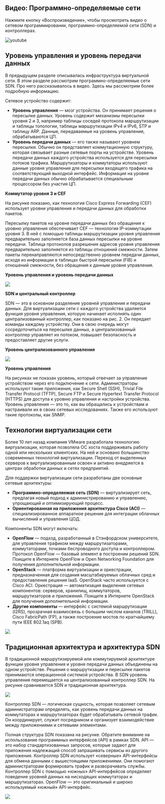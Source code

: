 <!-- 13.4.1 -->
## Видео: Программно-определяемые сети

Нажмите кнопку «Воспроизведение», чтобы просмотреть видео о сетевом программировании, программно-определяемой сети (SDN) и контроллерах.

![youtube](https://www.youtube.com/watch?v=_ivjNF93RcE)

<!-- 13.4.2 -->
## Уровень управления и уровень передачи данных

В предыдущем разделе описывалась инфраструктура виртуальной сети. В этом разделе рассмотрим программно-определяемые сети SDN. Про него рассказывалось в видео. Здесь мы рассмотрим более подробную информацию.

Сетевое устройство содержит:

* **Уровень управления**  — мозг устройства. Он принимает решения о пересылке данных. Уровень содержит механизмы пересылки уровня 2 и 3, например таблицы соседей протокола маршрутизации и таблицы топологии, таблицы маршрутизации IPv4 и IPv6, STP и таблицу ARP. Данные, передаваемые на уровень управления, обрабатываются ЦП.
* **Уровень передачи данных**  — его также называют уровнем пересылки. Обычно он представляет коммутационную структуру, которая связывает разные сетевые порты на устройстве. Уровень передачи данных каждого устройства используется для пересылки потоков трафика. Маршрутизаторы и коммутаторы используют данные уровня управления для пересылки входящего трафика на соответствующий выходной интерфейс. Информация на уровне передачи данных обычно обрабатывается специальным процессором без участия ЦП.

**Коммутатор уровня 3 и CEF**

На рисунке показано, как технология Cisco Express Forwarding (CEF) использует уровни управления и передачи данных для обработки пакетов.

Пересылку пакетов на уровне передачи данных без обращения к уровню управления обеспечивает CEF — технология IP-коммутации уровня 3. В ней с помощью таблицы маршрутизации уровня управления предварительно заполняется база данных пересылки на уровне передачи. Таблица протоколов разрешения адресов уровня управления предварительно заполняется из таблицы отношений смежности. Затем пакеты перенаправляются непосредственно уровнем передачи данных, исходя из информации в таблицах быстрой пересылки (FIB) и отношений смежности, без обращения к данным уровня управления.

**Уровень управления и уровень передачи данных**

![](./assets/13.4.2-1.png)
<!-- /courses/ensa-dl/ae8eb398-34fd-11eb-ba19-f1886492e0e4/aeb686e0-34fd-11eb-ba19-f1886492e0e4/assets/c715bb00-1c46-11ea-af56-e368b99e9723.svg -->

**SDN и центральный контроллер**

SDN — это в основном разделение уровней управления и передачи данных. Для виртуализации сети с каждого устройства удаляется функция уровня управления, которую начинает исполнять один централизованный контроллер, как показано на рис. 2. Он передает команды каждому устройству. Они в свою очередь могут сосредоточиться на пересылке данных, а централизованный контроллер управляет их потоком, повышает безопасность и предоставляет другие услуги.

**Уровень централизованного управления**

![](./assets/13.4.2-2.png)
<!-- /courses/ensa-dl/ae8eb398-34fd-11eb-ba19-f1886492e0e4/aeb686e0-34fd-11eb-ba19-f1886492e0e4/assets/c7160922-1c46-11ea-af56-e368b99e9723.svg -->

**Уровень управления**

<!-- 13.4.3 -->
На рисунках не показан уровень, который отвечает за управление устройством через его подключение к сети. Администраторы используют такие приложения, как Secure Shell (SSH), Trivial File Transfer Protocol (TFTP), Secure FTP и Secure Hypertext Transfer Protocol (HTTPS) для доступа к уровню управления и настройки устройства. Уровень управления — это то, как вы обращались к устройствам и настраивали их в своих сетевых исследованиях. Также его используют такие протоколы, как SNMP.

<!-- 13.4.3 -->
## Технологии виртуализации сети

Более 10 лет назад компания VMware разработала технологию виртуализации, которая позволяла ОС хоста поддерживать работу одной или нескольких клиентских. На ней и основано большинство современных технологий виртуализации. Переход от выделенных серверов к виртуализированным освоен и активно внедряется в центрах обработки данных и сетях предприятий.

Для поддержки виртуализации сети разработаны две основные сетевые архитектуры:

* **Программно-определяемая сеть (SDN)**  — виртуализирует сеть, предлагая новый подход к администрированию и управлению, упрощающий и оптимизирующий процесс.
* **Ориентированная на приложения архитектура Cisco (ACI)**  — специализированное аппаратное решение для интеграции облачных вычислений и управления ЦОД.

Компоненты SDN могут включать:

* **OpenFlow**  — подход, разработанный в Стэнфордском университете, для управления трафиком между маршрутизаторами, коммутаторами, точками беспроводного доступа и контроллером. Протокол OpenFlow — базовый элемент в построении решений SDN. Поищите в Интернете OpenFlow и Open Networking Foundation для получения дополнительной информации.
* **OpenStack** — платформа виртуализации и оркестрации, предназначенная для создания масштабируемых облачных сред и предоставления решения IaaS. OpenStack часто используется с Cisco ACI. Оркестрация — автоматизация выделения сетевых компонентов: серверов, хранилищ, коммутаторов, маршрутизаторов и приложений. Поищите в Интернете OpenStack для получения дополнительной информации.
* **Другие компоненты**  — интерфейс с системой маршрутизации (I2RS), прозрачная взаимосвязь с большим числом каналов (TRILL), Cisco FabricPath (FP), а также построение мостов по кратчайшему пути IEEE 802.1aq (SPB).

![](./assets/13.4.3.png)
<!-- /courses/ensa-dl/ae8eb398-34fd-11eb-ba19-f1886492e0e4/aeb686e0-34fd-11eb-ba19-f1886492e0e4/assets/c7167e54-1c46-11ea-af56-e368b99e9723.svg -->

<!-- 13.4.4 -->
## Традиционная архитектура и архитектура SDN

В традиционной маршрутизируемой или коммутируемой архитектуре функции уровня управления и уровня передачи данных объединены на одном устройстве. Решения о маршрутизации и пересылке пакетов принимаются операционной системой устройства. В SDN уровень управления перемещается на централизованный контроллер SDN. На рисунке сравнивается SDN и традиционная архитектура.

![](./assets/13.4.4-1.png)
<!-- /courses/ensa-dl/ae8eb398-34fd-11eb-ba19-f1886492e0e4/aeb686e0-34fd-11eb-ba19-f1886492e0e4/assets/c716f381-1c46-11ea-af56-e368b99e9723.svg -->

Контроллер SDN — логическая сущность, которая позволяет сетевым администраторам определять, как уровень передачи данных на коммутаторах и маршрутизаторах будет обрабатывать сетевой трафик. Он координирует, служит посредником и организует взаимодействие между приложениями и сетевыми элементами.

Полная структура SDN показана на рисунке. Обратите внимание на использование программных интерфейсов (API) в рамках SDN. API — это набор стандартизованных запросов, которые задают для приложения надлежащий способ запрашивать сервисы из другого приложения. Контроллер SDN использует «северные» API-интерфейсы для обмена данными с вышестоящими приложениями. Они помогают администраторам формировать трафик и разворачивать службы. Контроллер SDN с помощью «южных» API-интерфейсов определяет поведение уровней данных на нисходящих коммутаторах и маршрутизаторах. OpenFlow — это оригинальный и широко используемый «южный» API-интерфейс.

![](./assets/13.4.4-2.png)
<!-- /courses/ensa-dl/ae8eb398-34fd-11eb-ba19-f1886492e0e4/aeb686e0-34fd-11eb-ba19-f1886492e0e4/assets/c717b6d0-1c46-11ea-af56-e368b99e9723.svg -->

<!-- 13.4.5 -->
<!-- quiz -->

